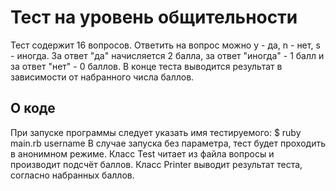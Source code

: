 Тест на уровень общительности
===
Тест содержит 16 вопросов. Ответить на вопрос можно y - да, n - нет, s - иногда.
За ответ "да" начисляется 2 балла, за ответ "иногда" - 1 балл и за ответ "нет" - 0 баллов.
В конце теста выводится результат в зависимости от набранного числа баллов.

О коде
---
При запуске программы следует указать имя тестируемого:
	$ ruby main.rb username
В случае запуска без параметра, тест будет проходить в анонимном режиме.
Класс Test читает из файла вопросы и производит подсчёт баллов. Класс Printer выводит результат теста, согласно набранных баллов.